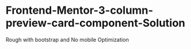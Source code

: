# Frontend-Mentor-3-column-preview-card-component-Solution
Rough with bootstrap and No mobile Optimization
